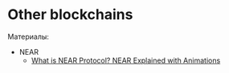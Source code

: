 # Other blockchains

Материалы:

* NEAR
  - [What is NEAR Protocol? NEAR Explained with Animations](https://www.youtube.com/watch?v=1cozsZP8yd4)

